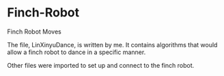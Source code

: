 # Finch-Robot
Finch Robot Moves 

The file, LinXinyuDance, is written by me. It contains algorithms that would allow a finch robot to dance in a
specific manner. 

Other files were imported to set up and connect to the finch robot. 
